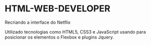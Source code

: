 # HTML-WEB-DEVELOPER
Recriando a interface do Netflix

Utilizado tecnologias como HTML5, CSS3 e JavaScript usando para posicionar os elementos o Flexbox e plugins Jquery.